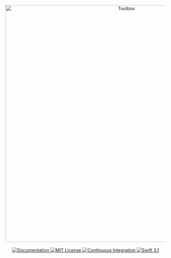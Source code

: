 <p align="center">
    <img src="https://cloud.githubusercontent.com/assets/1342803/16012068/d98ba914-3155-11e6-8efe-733f35fe67a3.png" width="745" align="middle" alt="Toolbox"/>
    <br>
    <br>
    <a href="http://beta.docs.vapor.codes/getting-started/toolbox/">
        <img src="http://img.shields.io/badge/read_the-docs-92A8D1.svg" alt="Documentation">
    </a>
    <a href="LICENSE">
        <img src="http://img.shields.io/badge/license-MIT-brightgreen.svg" alt="MIT License">
    </a>
    <a href="https://circleci.com/gh/vapor/fluent">
        <img src="https://circleci.com/gh/vapor/fluent.svg?style=shield" alt="Continuous Integration">
    </a>
    <a href="https://swift.org">
        <img src="http://img.shields.io/badge/swift-3.1-brightgreen.svg" alt="Swift 3.1">
    </a>
</center>
